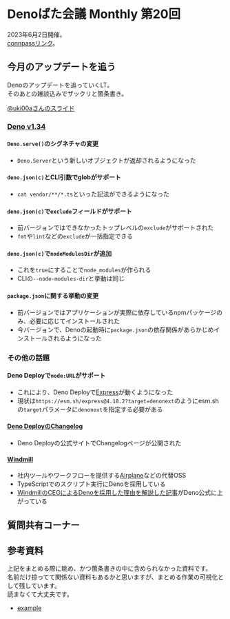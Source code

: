 # Denoばた会議 Monthly 第20回
2023年6月2日開催。  
[connpassリンク](https://deno-ja.connpass.com/event/285840/)。

## 今月のアップデートを追う
Denoのアップデートを追っていくLT。  
そのあとの雑談込みでザックリと箇条書き。

[@uki00aさんのスライド](https://uki00a.github.io/slides/denobata-2023-06-02)

### [Deno v1.34](https://github.com/denoland/deno/releases/tag/v1.34.0)
#### `Deno.serve()`のシグネチャの変更
- `Deno.Server`という新しいオブジェクトが返却されるようになった

#### `deno.json(c)`とCLI引数でglobがサポート
- `cat vendor/**/*.ts`といった記法ができるようになった

#### `deno.json(c)`で`exclude`フィールドがサポート
- 前バージョンではできなかったトップレベルの`exclude`がサポートされた
- `fmt`や`lint`などの`exclude`が一括指定できる

#### `deno.json(c)`で`nodeModulesDir`が追加
- これを`true`にすることで`node_modules`が作られる
- CLIの`--node-modules-dir`と挙動は同じ

#### `package.json`に関する挙動の変更
- 前バージョンではアプリケーションが実際に依存しているnpmパッケージのみ、必要に応じてインストールされた
- 今バージョンで、Denoの起動時に`package.json`の依存関係があらかじめインストールされるようになった

### その他の話題
#### Deno Deployで`node:URL`がサポート
- これにより、Deno Deployで[Express](https://expressjs.com/)が動くようになった
- 現状は`https://esm.sh/express@4.18.2?target=denonext`のようにesm.shの`target`パラメータに`denonext`を指定する必要がある

#### [Deno DeployのChangelog](https://deno.com/deploy/changelog)
- Deno Deployの公式サイトでChangelogページが公開された

#### [Windmill](https://www.windmill.dev)
- 社内ツールやワークフローを提供する[Airplane](https://www.airplane.dev)などの代替OSS
- TypeScriptでのスクリプト実行にDenoを採用している
- [WindmillのCEOによるDenoを採用した理由を解説した記事](https://deno.com/blog/immutable-scripts-windmill-production-grade-ops)がDeno公式に上がっている

## 質問共有コーナー

## 参考資料
上記をまとめる際に眺め、かつ箇条書きの中に含められなかった資料です。  
名前だけ掠ってて関係ない資料もあるかと思いますが、まとめる作業の可視化として残しています。  
読まなくて大丈夫です。

- [example](https://example.com/)

